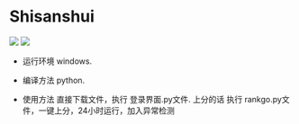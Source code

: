 # Shisanshui
![](https://img.shields.io/badge/language-python-blue)
[![](https://img.shields.io/badge/code%20quality-A-green)](https://app.codacy.com/manual/Yaobink/Shisanshui/dashboard?bid=14710957)

- 运行环境
windows.

- 编译方法
python.

- 使用方法
直接下载文件，执行 登录界面.py文件.
上分的话 执行 rankgo.py文件，一键上分，24小时运行，加入异常检测

